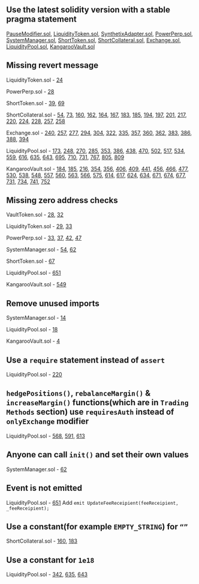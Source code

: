 ## Use the latest solidity version with a stable pragma statement
[PauseModifier.sol](https://github.com/code-423n4/2023-03-polynomial/blob/main/src/utils/PauseModifier.sol#L3), [LiquidityToken.sol](https://github.com/code-423n4/2023-03-polynomial/blob/main/src/LiquidityToken.sol#L2), [SynthetixAdapter.sol](https://github.com/code-423n4/2023-03-polynomial/blob/main/src/SynthetixAdapter.sol#L2), [PowerPerp.sol](https://github.com/code-423n4/2023-03-polynomial/blob/main/src/PowerPerp.sol#L2), [SystemManager.sol](https://github.com/code-423n4/2023-03-polynomial/blob/main/src/SystemManager.sol#L2), [ShortToken.sol](https://github.com/code-423n4/2023-03-polynomial/blob/main/src/ShortToken.sol#L2), [ShortCollateral.sol](), [Exchange.sol](https://github.com/code-423n4/2023-03-polynomial/blob/main/src/Exchange.sol#L2), [LiquidityPool.sol](https://github.com/code-423n4/2023-03-polynomial/blob/main/src/LiquidityPool.sol#L2), [KangarooVault.sol](https://github.com/code-423n4/2023-03-polynomial/blob/main/src/KangarooVault.sol#L2)

## Missing revert message
LiquidityToken.sol - [24](https://github.com/code-423n4/2023-03-polynomial/blob/main/src/LiquidityToken.sol#L24)

PowerPerp.sol - [28](https://github.com/code-423n4/2023-03-polynomial/blob/main/src/PowerPerp.sol#L28)

ShortToken.sol - [39](https://github.com/code-423n4/2023-03-polynomial/blob/main/src/ShortToken.sol#L39), [69](https://github.com/code-423n4/2023-03-polynomial/blob/main/src/ShortToken.sol#L69)

ShortCollateral.sol - [54](https://github.com/code-423n4/2023-03-polynomial/blob/main/src/ShortCollateral.sol#L54), [73](https://github.com/code-423n4/2023-03-polynomial/blob/main/src/ShortCollateral.sol#L73), [160](https://github.com/code-423n4/2023-03-polynomial/blob/main/src/ShortCollateral.sol#L160), [162](https://github.com/code-423n4/2023-03-polynomial/blob/main/src/ShortCollateral.sol#L162), [164](https://github.com/code-423n4/2023-03-polynomial/blob/main/src/ShortCollateral.sol#L164), [167](https://github.com/code-423n4/2023-03-polynomial/blob/main/src/ShortCollateral.sol#L167), [183](https://github.com/code-423n4/2023-03-polynomial/blob/main/src/ShortCollateral.sol#L183), [185](https://github.com/code-423n4/2023-03-polynomial/blob/main/src/ShortCollateral.sol#L185), [194](https://github.com/code-423n4/2023-03-polynomial/blob/main/src/ShortCollateral.sol#L194), [197](https://github.com/code-423n4/2023-03-polynomial/blob/main/src/ShortCollateral.sol#L197), [201](https://github.com/code-423n4/2023-03-polynomial/blob/main/src/ShortCollateral.sol#L201), [217](https://github.com/code-423n4/2023-03-polynomial/blob/main/src/ShortCollateral.sol#L217), [220](https://github.com/code-423n4/2023-03-polynomial/blob/main/src/ShortCollateral.sol#L220), [224](https://github.com/code-423n4/2023-03-polynomial/blob/main/src/ShortCollateral.sol#L224), [228](https://github.com/code-423n4/2023-03-polynomial/blob/main/src/ShortCollateral.sol#L228), [257](https://github.com/code-423n4/2023-03-polynomial/blob/main/src/ShortCollateral.sol#L257), [258](https://github.com/code-423n4/2023-03-polynomial/blob/main/src/ShortCollateral.sol#L258)

Exchange.sol - [240](https://github.com/code-423n4/2023-03-polynomial/blob/main/src/Exchange.sol#L240), [257](https://github.com/code-423n4/2023-03-polynomial/blob/main/src/Exchange.sol#L257), [277](https://github.com/code-423n4/2023-03-polynomial/blob/main/src/Exchange.sol#L277), [294](https://github.com/code-423n4/2023-03-polynomial/blob/main/src/Exchange.sol#L294), [304](https://github.com/code-423n4/2023-03-polynomial/blob/main/src/Exchange.sol#L304), [322](https://github.com/code-423n4/2023-03-polynomial/blob/main/src/Exchange.sol#L322), [335](https://github.com/code-423n4/2023-03-polynomial/blob/main/src/Exchange.sol#L335), [357](https://github.com/code-423n4/2023-03-polynomial/blob/main/src/Exchange.sol#L357), [360](https://github.com/code-423n4/2023-03-polynomial/blob/main/src/Exchange.sol#L360), [362](https://github.com/code-423n4/2023-03-polynomial/blob/main/src/Exchange.sol#L362), [383](https://github.com/code-423n4/2023-03-polynomial/blob/main/src/Exchange.sol#L383), [386](https://github.com/code-423n4/2023-03-polynomial/blob/main/src/Exchange.sol#L386), [388](https://github.com/code-423n4/2023-03-polynomial/blob/main/src/Exchange.sol#L388), [394](https://github.com/code-423n4/2023-03-polynomial/blob/main/src/Exchange.sol#L394)

LiquidityPool.sol - [173](https://github.com/code-423n4/2023-03-polynomial/blob/main/src/LiquidityPool.sol#L173), [248](https://github.com/code-423n4/2023-03-polynomial/blob/main/src/LiquidityPool.sol#L248), [270](https://github.com/code-423n4/2023-03-polynomial/blob/main/src/LiquidityPool.sol#L270), [285](https://github.com/code-423n4/2023-03-polynomial/blob/main/src/LiquidityPool.sol#L285), [353](https://github.com/code-423n4/2023-03-polynomial/blob/main/src/LiquidityPool.sol#L353), [386](https://github.com/code-423n4/2023-03-polynomial/blob/main/src/LiquidityPool.sol#L386), [438](https://github.com/code-423n4/2023-03-polynomial/blob/main/src/LiquidityPool.sol#L438), [470](https://github.com/code-423n4/2023-03-polynomial/blob/main/src/LiquidityPool.sol#L470), [502](https://github.com/code-423n4/2023-03-polynomial/blob/main/src/LiquidityPool.sol#L502), [517](https://github.com/code-423n4/2023-03-polynomial/blob/main/src/LiquidityPool.sol#L517), [534](https://github.com/code-423n4/2023-03-polynomial/blob/main/src/LiquidityPool.sol#L534), [559](https://github.com/code-423n4/2023-03-polynomial/blob/main/src/LiquidityPool.sol#L559), [616](https://github.com/code-423n4/2023-03-polynomial/blob/main/src/LiquidityPool.sol#L616), [635](https://github.com/code-423n4/2023-03-polynomial/blob/main/src/LiquidityPool.sol#L635), [643](https://github.com/code-423n4/2023-03-polynomial/blob/main/src/LiquidityPool.sol#L643), [695](https://github.com/code-423n4/2023-03-polynomial/blob/main/src/LiquidityPool.sol#L695), [710](https://github.com/code-423n4/2023-03-polynomial/blob/main/src/LiquidityPool.sol#L710), [731](https://github.com/code-423n4/2023-03-polynomial/blob/main/src/LiquidityPool.sol#L731), [767](https://github.com/code-423n4/2023-03-polynomial/blob/main/src/LiquidityPool.sol#L767), [805](https://github.com/code-423n4/2023-03-polynomial/blob/main/src/LiquidityPool.sol#L805), [809](https://github.com/code-423n4/2023-03-polynomial/blob/main/src/LiquidityPool.sol#L809)

KangarooVault.sol - [184](https://github.com/code-423n4/2023-03-polynomial/blob/main/src/KangarooVault.sol#L184), [185](https://github.com/code-423n4/2023-03-polynomial/blob/main/src/KangarooVault.sol#L185), [216](https://github.com/code-423n4/2023-03-polynomial/blob/main/src/KangarooVault.sol#L216), [354](https://github.com/code-423n4/2023-03-polynomial/blob/main/src/KangarooVault.sol#L354), [356](https://github.com/code-423n4/2023-03-polynomial/blob/main/src/KangarooVault.sol#L356), [406](https://github.com/code-423n4/2023-03-polynomial/blob/main/src/KangarooVault.sol#L406), [409](https://github.com/code-423n4/2023-03-polynomial/blob/main/src/KangarooVault.sol#L409), [441](https://github.com/code-423n4/2023-03-polynomial/blob/main/src/KangarooVault.sol#L441), [456](https://github.com/code-423n4/2023-03-polynomial/blob/main/src/KangarooVault.sol#L456), [466](https://github.com/code-423n4/2023-03-polynomial/blob/main/src/KangarooVault.sol#L466), [477](https://github.com/code-423n4/2023-03-polynomial/blob/main/src/KangarooVault.sol#L477), [530](https://github.com/code-423n4/2023-03-polynomial/blob/main/src/KangarooVault.sol#L530), [538](https://github.com/code-423n4/2023-03-polynomial/blob/main/src/KangarooVault.sol#L538), [548](https://github.com/code-423n4/2023-03-polynomial/blob/main/src/KangarooVault.sol#L548), [557](https://github.com/code-423n4/2023-03-polynomial/blob/main/src/KangarooVault.sol#L557), [560](https://github.com/code-423n4/2023-03-polynomial/blob/main/src/KangarooVault.sol#L560), [563](https://github.com/code-423n4/2023-03-polynomial/blob/main/src/KangarooVault.sol#L563), [566](https://github.com/code-423n4/2023-03-polynomial/blob/main/src/KangarooVault.sol#L566), [575](https://github.com/code-423n4/2023-03-polynomial/blob/main/src/KangarooVault.sol#L575), [614](https://github.com/code-423n4/2023-03-polynomial/blob/main/src/KangarooVault.sol#L614), [617](https://github.com/code-423n4/2023-03-polynomial/blob/main/src/KangarooVault.sol#L617), [624](https://github.com/code-423n4/2023-03-polynomial/blob/main/src/KangarooVault.sol#L624), [634](https://github.com/code-423n4/2023-03-polynomial/blob/main/src/KangarooVault.sol#L634), [671](https://github.com/code-423n4/2023-03-polynomial/blob/main/src/KangarooVault.sol#L671), [674](https://github.com/code-423n4/2023-03-polynomial/blob/main/src/KangarooVault.sol#L674), [677](https://github.com/code-423n4/2023-03-polynomial/blob/main/src/KangarooVault.sol#L677), [731](https://github.com/code-423n4/2023-03-polynomial/blob/main/src/KangarooVault.sol#L731), [734](https://github.com/code-423n4/2023-03-polynomial/blob/main/src/KangarooVault.sol#L734), [741](https://github.com/code-423n4/2023-03-polynomial/blob/main/src/KangarooVault.sol#L741), [752](https://github.com/code-423n4/2023-03-polynomial/blob/main/src/KangarooVault.sol#L752)

## Missing zero address checks
VaultToken.sol - [28](https://github.com/code-423n4/2023-03-polynomial/blob/main/src/VaultToken.sol#L28), [32](https://github.com/code-423n4/2023-03-polynomial/blob/main/src/VaultToken.sol#L32)

LiquidityToken.sol - [29](https://github.com/code-423n4/2023-03-polynomial/blob/main/src/LiquidityToken.sol#L29), [33](https://github.com/code-423n4/2023-03-polynomial/blob/main/src/LiquidityToken.sol#L33)

PowerPerp.sol - [33](https://github.com/code-423n4/2023-03-polynomial/blob/main/src/PowerPerp.sol#L33), [37](https://github.com/code-423n4/2023-03-polynomial/blob/main/src/PowerPerp.sol#L37), [42](https://github.com/code-423n4/2023-03-polynomial/blob/main/src/PowerPerp.sol#L42), [47](https://github.com/code-423n4/2023-03-polynomial/blob/main/src/PowerPerp.sol#L47)

SystemManager.sol - [54](https://github.com/code-423n4/2023-03-polynomial/blob/main/src/SystemManager.sol#L54-L57), [62](https://github.com/code-423n4/2023-03-polynomial/blob/main/src/SystemManager.sol#L62-L81)

ShortToken.sol - [67](https://github.com/code-423n4/2023-03-polynomial/blob/main/src/ShortToken.sol#L67)

LiquidityPool.sol - [651](https://github.com/code-423n4/2023-03-polynomial/blob/main/src/LiquidityPool.sol#L651)

KangarooVault.sol - [549](https://github.com/code-423n4/2023-03-polynomial/blob/main/src/KangarooVault.sol#L549)

## Remove unused imports
SystemManager.sol - [14](https://github.com/code-423n4/2023-03-polynomial/blob/main/src/SystemManager.sol#L14)

LiquidityPool.sol - [18](https://github.com/code-423n4/2023-03-polynomial/blob/main/src/LiquidityPool.sol#L18)

KangarooVault.sol - [4](https://github.com/code-423n4/2023-03-polynomial/blob/main/src/KangarooVault.sol#L4)

## Use a `require` statement instead of `assert`
LiquidityPool.sol - [220](https://github.com/code-423n4/2023-03-polynomial/blob/main/src/LiquidityPool.sol#L220)

## `hedgePositions()`, `rebalanceMargin()` & `increaseMargin()` functions(which are in `Trading Methods` section) use `requiresAuth` instead of `onlyExchange` modifier
LiquidityPool.sol - [568](https://github.com/code-423n4/2023-03-polynomial/blob/main/src/LiquidityPool.sol#L568), [591](https://github.com/code-423n4/2023-03-polynomial/blob/main/src/LiquidityPool.sol#L591), [613](https://github.com/code-423n4/2023-03-polynomial/blob/main/src/LiquidityPool.sol#L613)

## Anyone can call `init()` and set their own values
SystemManager.sol - [62](https://github.com/code-423n4/2023-03-polynomial/blob/main/src/SystemManager.sol#L62-L70)

## Event is not emitted
LiquidityPool.sol - [651](https://github.com/code-423n4/2023-03-polynomial/blob/main/src/LiquidityPool.sol#L651)
Add `emit UpdateFeeReceipient(feeReceipient, _feeReceipient);`

## Use a constant(for example `EMPTY_STRING`) for `“”`
ShortCollateral.sol - [160](https://github.com/code-423n4/2023-03-polynomial/blob/main/src/ShortCollateral.sol#L160), [183](https://github.com/code-423n4/2023-03-polynomial/blob/main/src/ShortCollateral.sol#L183)

## Use a constant for `1e18`
LiquidityPool.sol - [342](https://github.com/code-423n4/2023-03-polynomial/blob/main/src/LiquidityPool.sol#L342), [635](https://github.com/code-423n4/2023-03-polynomial/blob/main/src/LiquidityPool.sol#L635), [643](https://github.com/code-423n4/2023-03-polynomial/blob/main/src/LiquidityPool.sol#L643)